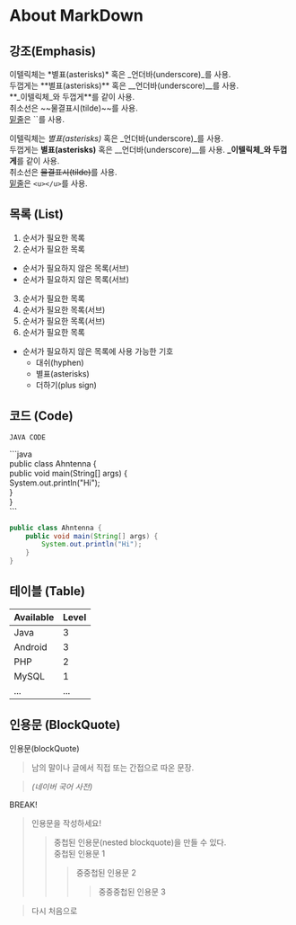 # About MarkDown
  
## 강조(Emphasis)  
  
<p>
이텔릭체는 *별표(asterisks)* 혹은 _언더바(underscore)_를 사용.<br>
두껍게는 **별표(asterisks)** 혹은 __언더바(underscore)__를 사용.<br>
**_이텔릭체_와 두껍게**를 같이 사용.<br>
취소선은 ~~물결표시(tilde)~~를 사용.<br>
<u>밑줄</u>은 `<u></u>`를 사용.<br>
</p>

이텔릭체는 *별표(asterisks)* 혹은 _언더바(underscore)_를 사용.  
두껍게는 **별표(asterisks)** 혹은 __언더바(underscore)__를 사용.
**_이텔릭체_와 두껍게**를 같이 사용.  
취소선은 ~~물결표시(tilde)~~를 사용.  
<u>밑줄</u>은 `<u></u>`를 사용.  
  
## 목록 (List)  
  
1. 순서가 필요한 목록
2. 순서가 필요한 목록
  - 순서가 필요하지 않은 목록(서브) 
  - 순서가 필요하지 않은 목록(서브) 
3. 순서가 필요한 목록
  1. 순서가 필요한 목록(서브)
  1. 순서가 필요한 목록(서브)
4. 순서가 필요한 목록

- 순서가 필요하지 않은 목록에 사용 가능한 기호
  - 대쉬(hyphen)
  * 별표(asterisks)
  + 더하기(plus sign)
  
## 코드 (Code)  
  
`JAVA CODE`
<p>
```java<br>
public class Ahntenna {<br>
	public void main(String[] args) {<br>
		System.out.println("Hi");<br>
	}<br>
}<br>
```<br>
</p>

```java
public class Ahntenna {
	public void main(String[] args) {
		System.out.println("Hi");
	}
}
```
  
## 테이블 (Table)  
  
| Available |Level|
|-----------|-----|
| Java      |3    |
| Android   |3    |
| PHP       |2    |
| MySQL     |1    |
| ...       |...  |

## 인용문 (BlockQuote)  
  
인용문(blockQuote)  
  
> 남의 말이나 글에서 직접 또는 간접으로 따온 문장.  

> _(네이버 국어 사전)_  

BREAK!

> 인용문을 작성하세요!  
>> 중첩된 인용문(nested blockquote)을 만들 수 있다.  
>> 중첩된 인용문 1  
>>> 중중첩된 인용문 2  
>>>> 중중중첩된 인용문 3  

> 다시 처음으로


